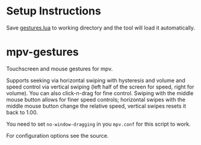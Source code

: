 # Setup Instructions
Save [gestures.lua](https://raw.githubusercontent.com/CleveTok3125/AniYT-mpv-gestures/refs/heads/master/gestures.lua) to working directory and the tool will load it automatically.

# mpv-gestures
Touchscreen and mouse gestures for mpv.

Supports seeking via horizontal swiping with hysteresis and volume and speed control via vertical swiping (left half of the screen for speed, right for volume). You can also click-n-drag for fine control. Swiping with the middle mouse button allows for finer speed controls; horizontal swipes with the middle mouse button change the relative speed, vertical swipes resets it back to 1.00.

You need to set `no-window-dragging` in you `mpv.conf` for this script to work.

For configuration options see the source.
